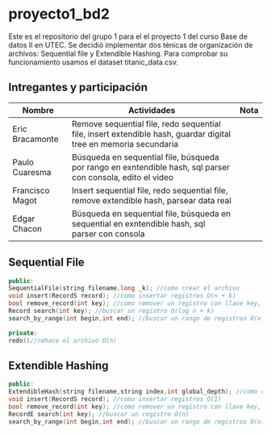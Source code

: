 # proyecto1_bd2

Este es el repositorio del grupo 1 para el el proyecto 1 del curso Base de datos II en UTEC. Se decidió implementar dos ténicas de organización de archivos: Sequential file y Extendible Hashing. Para comprobar su funcionamiento usamos el dataset titanic_data.csv.

## Intregantes y participación
| Nombre   | Actividades | Nota |
|-----|------------------|------------------|
| Eric Bracamonte |    Remove sequential file, redo sequential file, insert extendible hash, guardar digital tree en memoria secundaria |            |
| Paulo Cuaresma  |      Búsqueda en sequential file, búsqueda por rango en exntendible hash, sql parser con consola, edito el video    |           |
| Francisco Magot |    Insert sequential file, redo sequential file, remove extendible hash, parsear data real|       |         | 
| Edgar Chacon    |    Búsqueda en sequential file, búsqueda en sequential en exntendible hash, sql parser con consola    |       |

## Sequential File

```cpp
public:
SequentialFile(string filename,long _k); //como crear el archivo 
void insert(RecordS record); //como insertar registros O(n + k)
bool remove_record(int key); //como remover un registro con llave key, si no se pudo se retorna false O(n + k)
Record search(int key); //buscar un registro O(log n + k)
search_by_range(int begin,int end); //buscar un rango de registros O(n + k)

private:
redo()//rehace el archivo O(n)

```
  
## Extendible Hashing

```cpp
public:
ExtendibleHash(string filename,string index,int global_depth); //como crear el archivo 
void insert(RecordS record); //como insertar registros O(1)
bool remove_record(int key); //como remover un registro con llave key, si no se pudo se retorna false O(k)
RecordE search(int key); //buscar un registro O(n)
search_by_range(int begin,int end); //buscar un rango de registros O(n)
```
